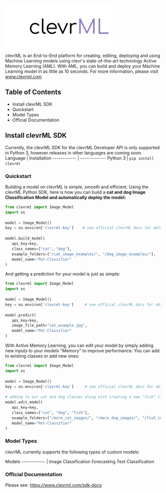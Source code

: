 ![Image](https://github.com/clevr-Technologies/clevrML/blob/main/clevrML%20%20%20.png)

clevrML is an End-to-End platform for creating, editing, deploying and using Machine Learning models using clevr's state-of-the-art technology Active Memory Learning (AML). With AML, you can build and deploy your Machine Learning model in as little as 10 seconds. For more information, please visit www.clevrml.com

## Table of Contents
* Install clevrML SDK
* Quickstart
* Model Types
* Official Documentation



## Install clevrML SDK
Currently, the clevrML SDK for the clevrML Developer API is only supported in Python 3, however releases in other languages are coming soon.
Language | Installation
------------ | -------------
Python 3 | `pip install clevrml`




### Quickstart

Building a model on clevrML is simple, smooth and efficient. Using the clevrML Python SDK, here is how you can build a **cat and dog Image Classification Model and automatically deploy the model:**

```python
from clevrml import Image_Model
import os

model = Image_Model()
key = os.environ['clevrml-key']    # see official clevrML docs for obtaining an API Key

model.build_model(
   api_key=key,
   class_names=["cat", "dog"],
   example_folders=["/cat_image_examples/", "/dog_image_examples/"],
   model_name="Pet-Classifier"
)
```

And getting a prediction for your model is just as simple:


```python
from clevrml import Image_Model
import os

model = Image_Model()
key = os.environ['clevrml-key']     # see official clevrML docs for obtaining an API Key

model.predict(
   api_key=key,
   image_file_path="cat_example.jpg",
   model_name="Pet-Classifier"
)
```

With Active Memory Learning, you can edit your model by simply adding new inputs to your models "Memory" to improve performance. You can add to existing classes or add new ones:


```python
from clevrml import Image_Model
import os

model = Image_Model()
key = os.environ['clevrml-key']     # see official clevrML docs for obtaining an API Key

# adding to our cat and dog classes along with creating a new "fish" class.
model.edit_model(
   api_key=key,
   class_names=["cat", "dog", "fish"],            
   example_folders=["/more_cat_images/", "/more_dog_images/", "/fish_images/"],
   model_name="Pet-Classifier"
)
```


### Model Types

clevrML currently supports the following types of custom models:

 Models 
------------ |
Image Classification 
Forecasting
Text Classification


### Official Documentation

Please see: https://www.clevrml.com/sdk-docs

